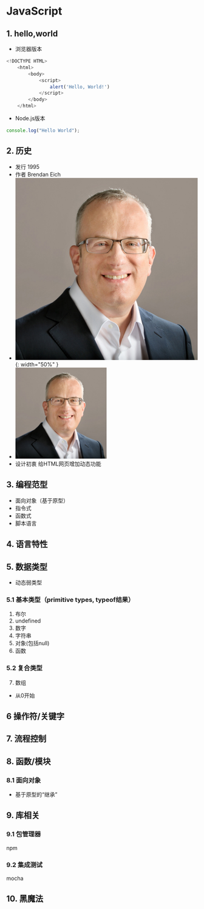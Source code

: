 # JavaScript

## 1. hello,world
* 浏览器版本

```javascript
<!DOCTYPE HTML>
	<html>
		<body>
			<script>
				alert('Hello, World!')
			</script>
		</body>
	</html>
```

* Node.js版本

```javascript
console.log("Hello World");
```
## 2. 历史
* 发行 1995
* 作者 Brendan Eich
* ![](https://github.com/mingchaoyan/MyUsedLanguages/blob/master/JavaScript/Brendan_Eich-JavaScript-1995.jpg){: width="50%" }
* <img src="Brendan_Eich-JavaScript-1995.jpg" width="50%" height="50%">
* 设计初衷 给HTML网页增加动态功能

## 3. 编程范型

* 面向对象（基于原型）
* 指令式
* 函数式
* 脚本语言

## 4. 语言特性

## 5. 数据类型
* 动态弱类型

### 5.1 基本类型（primitive types, typeof结果）

1. 布尔
2. undefined
3. 数字
4. 字符串
5. 对象(包括null)
6. 函数

### 5.2 复合类型
7. 数组
* 从0开始

## 6 操作符/关键字

## 7. 流程控制

## 8. 函数/模块

### 8.1 面向对象
* 基于原型的“继承”

## 9. 库相关

### 9.1 包管理器 
npm

### 9.2 集成测试
mocha

## 10. 黑魔法

